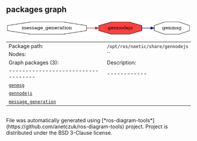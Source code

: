 <!--
File was automatically generated using 'ros-diagram-tools' project.
Project is distributed under the BSD 3-Clause license.
-->

## packages graph

[![gennodejs](gennodejs.png "gennodejs")](gennodejs.png)

|     |     |
| --- | --- |
| Package path: | `/opt/ros/noetic/share/gennodejs` |
| Nodes: | `` |
| Graph packages (3): | Description: |
| ----------------------------------- | ------------ |
| [`genmsg`](genmsg.html) |  |
| [`gennodejs`](gennodejs.html) |  |
| [`message_generation`](message_generation.html) |  |


</br>
File was automatically generated using [*ros-diagram-tools*](https://github.com/anetczuk/ros-diagram-tools) project.
Project is distributed under the BSD 3-Clause license.

